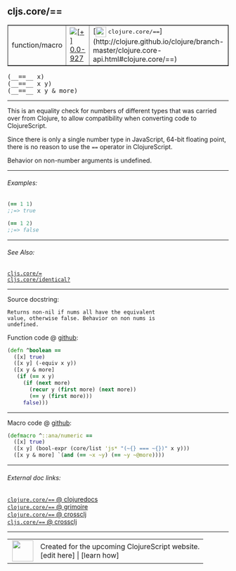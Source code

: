 ## cljs.core/==



 <table border="1">
<tr>
<td>function/macro</td>
<td><a href="https://github.com/cljsinfo/cljs-api-docs/tree/0.0-927"><img valign="middle" alt="[+] 0.0-927" title="Added in 0.0-927" src="https://img.shields.io/badge/+-0.0--927-lightgrey.svg"></a> </td>
<td>
[<img height="24px" valign="middle" src="http://i.imgur.com/1GjPKvB.png"> <samp>clojure.core/==</samp>](http://clojure.github.io/clojure/branch-master/clojure.core-api.html#clojure.core/==)
</td>
</tr>
</table>


 <samp>
(__==__ x)<br>
</samp>
 <samp>
(__==__ x y)<br>
</samp>
 <samp>
(__==__ x y & more)<br>
</samp>

---

This is an equality check for numbers of different types that was carried over from Clojure,
to allow compatibility when converting code to ClojureScript.

Since there is only a single number type in JavaScript, 64-bit floating point, there is no
reason to use the `==` operator in ClojureScript.

Behavior on non-number arguments is undefined.



---

###### Examples:

```clj
(== 1 1)
;;=> true

(== 1 2)
;;=> false
```



---

###### See Also:

[`cljs.core/=`](../cljs.core/EQ.md)<br>
[`cljs.core/identical?`](../cljs.core/identicalQMARK.md)<br>

---


Source docstring:

```
Returns non-nil if nums all have the equivalent
value, otherwise false. Behavior on non nums is
undefined.
```


Function code @ [github](https://github.com/clojure/clojurescript/blob/r3058/src/cljs/cljs/core.cljs#L2224-L2235):

```clj
(defn ^boolean ==
  ([x] true)
  ([x y] (-equiv x y))
  ([x y & more]
   (if (== x y)
     (if (next more)
       (recur y (first more) (next more))
       (== y (first more)))
     false)))
```

<!--
Repo - tag - source tree - lines:

 <pre>
clojurescript @ r3058
└── src
    └── cljs
        └── cljs
            └── <ins>[core.cljs:2224-2235](https://github.com/clojure/clojurescript/blob/r3058/src/cljs/cljs/core.cljs#L2224-L2235)</ins>
</pre>

-->

---

Macro code @ [github](https://github.com/clojure/clojurescript/blob/r3058/src/clj/cljs/core.clj#L462-L465):

```clj
(defmacro ^::ana/numeric ==
  ([x] true)
  ([x y] (bool-expr (core/list 'js* "(~{} === ~{})" x y)))
  ([x y & more] `(and (== ~x ~y) (== ~y ~@more))))
```

<!--
Repo - tag - source tree - lines:

 <pre>
clojurescript @ r3058
└── src
    └── clj
        └── cljs
            └── <ins>[core.clj:462-465](https://github.com/clojure/clojurescript/blob/r3058/src/clj/cljs/core.clj#L462-L465)</ins>
</pre>
-->

---


###### External doc links:

[`clojure.core/==` @ clojuredocs](http://clojuredocs.org/clojure.core/==)<br>
[`clojure.core/==` @ grimoire](http://conj.io/store/v1/org.clojure/clojure/1.7.0-beta3/clj/clojure.core/%3D%3D/)<br>
[`clojure.core/==` @ crossclj](http://crossclj.info/fun/clojure.core/%3D%3D.html)<br>
[`cljs.core/==` @ crossclj](http://crossclj.info/fun/cljs.core.cljs/%3D%3D.html)<br>

---

 <table>
<tr><td>
<img valign="middle" align="right" width="48px" src="http://i.imgur.com/Hi20huC.png">
</td><td>
Created for the upcoming ClojureScript website.<br>
[edit here] | [learn how]
</td></tr></table>

[edit here]:https://github.com/cljsinfo/cljs-api-docs/blob/master/cljsdoc/cljs.core/EQEQ.cljsdoc
[learn how]:https://github.com/cljsinfo/cljs-api-docs/wiki/cljsdoc-files

<!--

This information was too distracting to show to readers, but I'll leave it
commented here since it is helpful to:

- pretty-print the data used to generate this document
- and show how to retrieve that data



The API data for this symbol:

```clj
{:description "This is an equality check for numbers of different types that was carried over from Clojure,\nto allow compatibility when converting code to ClojureScript.\n\nSince there is only a single number type in JavaScript, 64-bit floating point, there is no\nreason to use the `==` operator in ClojureScript.\n\nBehavior on non-number arguments is undefined.",
 :return-type boolean,
 :ns "cljs.core",
 :name "==",
 :signature ["[x]" "[x y]" "[x y & more]"],
 :history [["+" "0.0-927"]],
 :type "function/macro",
 :related ["cljs.core/=" "cljs.core/identical?"],
 :full-name-encode "cljs.core/EQEQ",
 :source {:code "(defn ^boolean ==\n  ([x] true)\n  ([x y] (-equiv x y))\n  ([x y & more]\n   (if (== x y)\n     (if (next more)\n       (recur y (first more) (next more))\n       (== y (first more)))\n     false)))",
          :title "Function code",
          :repo "clojurescript",
          :tag "r3058",
          :filename "src/cljs/cljs/core.cljs",
          :lines [2224 2235]},
 :extra-sources [{:code "(defmacro ^::ana/numeric ==\n  ([x] true)\n  ([x y] (bool-expr (core/list 'js* \"(~{} === ~{})\" x y)))\n  ([x y & more] `(and (== ~x ~y) (== ~y ~@more))))",
                  :title "Macro code",
                  :repo "clojurescript",
                  :tag "r3058",
                  :filename "src/clj/cljs/core.clj",
                  :lines [462 465]}],
 :examples [{:id "5ac342",
             :content "```clj\n(== 1 1)\n;;=> true\n\n(== 1 2)\n;;=> false\n```"}],
 :full-name "cljs.core/==",
 :clj-symbol "clojure.core/==",
 :docstring "Returns non-nil if nums all have the equivalent\nvalue, otherwise false. Behavior on non nums is\nundefined."}

```

Retrieve the API data for this symbol:

```clj
;; from Clojure REPL
(require '[clojure.edn :as edn])
(-> (slurp "https://raw.githubusercontent.com/cljsinfo/cljs-api-docs/catalog/cljs-api.edn")
    (edn/read-string)
    (get-in [:symbols "cljs.core/=="]))
```

-->
